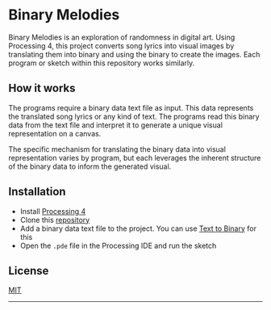 # Binary Melodies

Binary Melodies is an exploration of randomness in digital art. Using Processing 4, this project converts song lyrics into visual images by translating them into binary and using the binary to create the images. Each program or sketch within this repository works similarly.

## How it works

The programs require a binary data text file as input. This data represents the translated song lyrics or any kind of text. The programs read this binary data from the text file and interpret it to generate a unique visual representation on a canvas. 

The specific mechanism for translating the binary data into visual representation varies by program, but each leverages the inherent structure of the binary data to inform the generated visual.

## Installation

- Install [Processing 4](https://processing.org/download/)
- Clone this [repository](https://github.com/Alyxfranck/Binarymelodies.git)
- Add a binary data text file to the project. You can use [Text to Binary](https://www.rapidtables.com/convert/number/ascii-to-binary.html) for this 
- Open the `.pde` file in the Processing IDE and run the sketch

## License

[MIT](https://github.com/Alyxfranck/Binarymelodies/blob/main/LICENSE)

---

